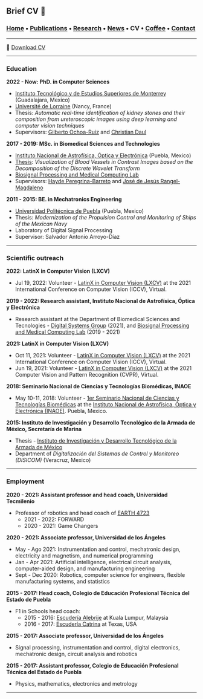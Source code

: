 ## Brief CV 📑
###  [Home](/index) • [Publications](/publications) • [Research](/research) • [News](/news) • CV • [Coffee](/coffee) • [Contact](/contact)

---
📑 [Download CV](/files/CV_FranciscoLopez.pdf) 

---

### Education

**2022 - Now:  PhD. in Computer Sciences**
   *  [Instituto Tecnológico y de Estudios Superiores de Monterrey](https://tec.mx/es) (Guadalajara, Mexico)
   *  [Université de Lorraine](https://www.univ-lorraine.fr) (Nancy, France)
   *  Thesis: *Automatic real-time identification of kidney stones and their composition from ureteroscopic images using deep learning and computer vision techniques*
   *  Supervisors: [Gilberto Ochoa-Ruiz](https://scholar.google.com/citations?user=DDtiliwAAAAJ&hl=en) and [Christian Daul](https://scholar.google.fr/citations?user=XPH6u74AAAAJ&hl=fr)


>>

**2017 - 2019:  MSc. in Biomedical Sciences and Technologies**
   *  [Instituto Nacional de Astrofísica, Óptica y Electrónica](https://www.inaoep.mx) (Puebla, Mexico)
   *  [Thesis](https://inaoe.repositorioinstitucional.mx/jspui/handle/1009/2014): *Visualization of Blood Vessels in Contrast Images based on the Decomposition of the Discrete Wavelet Transform*
   * [Biosignal Processing and Medical Computing Lab](https://ccc.inaoep.mx/~bio/)
   * Supervisors: [Hayde Peregrina-Barreto](https://scholar.google.es/citations?user=Wh2blp0AAAAJ&hl=es) and [José de Jesús Rangel-Magdaleno](https://scholar.google.com.mx/citations?user=aBNkfEsAAAAJ&hl=es)




**2011 - 2015:   BE. in Mechatronics Engineering**
   * [Universidad Politécnica de Puebla](http://www.uppuebla.edu.mx/joomla1/) (Puebla, Mexico)
   * Thesis: *Modernization of the Propulsion Control and Monitoring of Ships of the Mexican Navy*
   * Laboratory of  Digital Signal Processing
   * Supervisor: Salvador Antonio Arroyo-Díaz


---

### Scientific outreach

**2022: LatinX in Computer Vision (LXCV)**
* Jul 19, 2022: Volunteer - [LatinX in Computer Vision (LXCV)](http://iccv2021.thecvf.com) at the   2021 International Conference on Computer Vision (ICCV), Virtual.


**2019 - 2022: Research assistant, Instituto Nacional de Astrofísica, Óptica y Electrónica**
  * Research assistant at the Department of Biomedical Sciences and Tecnologies - [Digital Systems Group](https://www.researchgate.net/lab/Digital-Systems-DSG-Jose-J-Rangel-Magdaleno?_sg=XWbUuXmTnwuDzXovozbcbl3Cxpe-k75_8f4-fZCRkE6g78XBE91_33Ux-doVuzDUCoZE4LTqUMjLhJM2BGGFvL_jdg) (2021), and [Biosignal Processing and Medical Computing Lab](https://ccc.inaoep.mx/~bio/) (2019 - 2021)


**2021: LatinX in Computer Vision (LXCV)**
* Oct 11, 2021: Volunteer - [LatinX in Computer Vision (LXCV)](http://iccv2021.thecvf.com) at the   2021 International Conference on Computer Vision (ICCV), Virtual.
* Jun 19, 2021: Volunteer - [LatinX in Computer Vision (LXCV)](https://www.latinxinai.org/cvpr-2021-about) at the  2021 Computer Vision and Pattern Recognition (CVPR), Virtual.

**2018: Seminario Nacional de Ciencias y Tecnologías Biomédicas, INAOE**
* May 10-11, 2018: Volunteer - [1er Seminario Nacional de Ciencias y Tecnologías Biomédicas](http://adria.inaoep.mx/~diplomados/Seminario-Biomedicas/index.html) at the [Instituto Nacional de Astrofísica, Óptica y Electrónica (INAOE)](https://www.inaoep.mx). Puebla, Mexico.


**2015: Instituto de Investigación y Desarrollo Tecnológico de la Armada de México, Secretaría de Marina**

* Thesis - [Instituto de Investigación y Desarrollo Tecnológico de la Armada de México](http://www.google.com/url?q=http%3A%2F%2Fwww.semar.gob.mx%2FINIDETAM%2Findex.html&sa=D&sntz=1&usg=AFQjCNEb_O6uYFmlG4_ZFhbfzh-IybM0WQ)
* Department of *Digitalización del Sistemas de Control y Monitoreo (DISICOM)* (Veracruz, Mexico)


---


### Employment


**2020 - 2021: Assistant professor and head coach,  Universidad Tecmilenio**
  * Professor of robotics and head coach of [EARTH 4723](https://www.instagram.com/earth4723oficial)
    *   2021 - 2022: FORWARD
    *   2020 - 2021: Game Changers

**2020 - 2021: Associate professor, Universidad de los Ángeles**
  * May - Ago 2021: Instrumentation and control, mechatronic design, electricity and magnetism, and numerical programming
  * Jan - Apr 2021: Artificial intelligence, electrical circuit analysis, computer-aided design, and manufacturing engineering
  * Sept - Dec 2020: Robotics, computer science for engineers, flexible manufacturing systems, and statistics 

**2015 - 2017: Head coach, Colegio de Educación Profesional Técnica del Estado de Puebla**
  *  F1 in Schools head coach:
     *  2015 - 2016: [Escudería Alebrije](https://www.facebook.com/alebrijeracing.16) at Kuala Lumpur, Malaysia
     *  2016 - 2017: [Escudería Catrina](https://www.facebook.com/EscuderiaCatrina35) at Texas, USA

**2015 - 2017: Associate professor, Universidad de los Ángeles**
  * Signal processing, instrumentation and control, digital electronics, mechatronic design, circuit analysis and robotics

**2015 - 2017: Assistant professor,  Colegio de Educación Profesional Técnica del Estado de Puebla**
  * Physics, mathematics, electronics and metrology 


---
